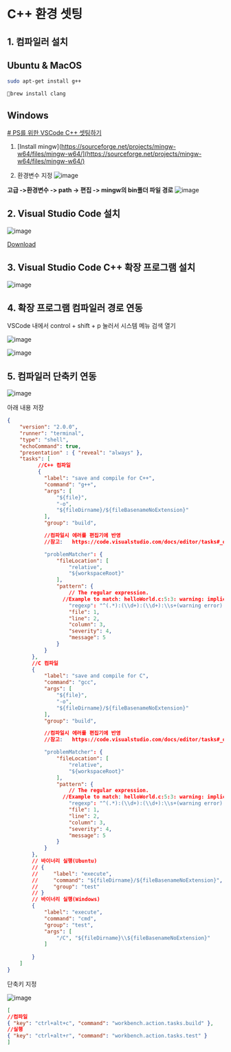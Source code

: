 # C++ 환경 셋팅

## 1. 컴파일러 설치

## Ubuntu & MacOS
```bash
sudo apt-get install g++

brew install clang
```

## Windows
[# PS를 위한 VSCode C++ 셋팅하기](https://velog.io/@phantom5087/%EC%95%8C%EA%B3%A0%EB%A6%AC%EC%A6%98CVSCode-PS%EB%A5%BC-%EC%9C%84%ED%95%9C-VSCode-C-%EC%85%8B%ED%8C%85%ED%95%98%EA%B8%B0)

1. [Install mingw](https://sourceforge.net/projects/mingw-w64/files/mingw-w64/](https://sourceforge.net/projects/mingw-w64/files/mingw-w64/)

2. 환경변수 지정
![image](https://github.com/divisonofficer/cpp_and_algorithm/assets/41609506/99bbd8a1-511c-4be0-bdaa-38584c8f1313)

**고급 ->환경변수 -> path -> 편집 -> mingw의 bin폴더 파일 경로**
![image](https://github.com/divisonofficer/cpp_and_algorithm/assets/41609506/73282efa-4ee2-4475-b4e2-d1e855a770e4)



## 2. Visual Studio Code 설치
![image](https://github.com/divisonofficer/cpp_and_algorithm/assets/41609506/57016b6d-ec73-4a2e-a40d-4714aff916af)

[Download](https://code.visualstudio.com/download)



## 3. Visual Studio Code C++ 확장 프로그램 설치

![image](https://github.com/divisonofficer/cpp_and_algorithm/assets/41609506/6046438a-930a-42d1-91f5-42b502b2db9a)


## 4. 확장 프로그램 컴파일러 경로 연동

VSCode 내에서 control + shift + p 눌러서 시스템 메뉴 검색 열기

![image](https://github.com/divisonofficer/cpp_and_algorithm/assets/41609506/09c5f50f-7218-4a5e-b453-91c3a252fe25)


![image](https://github.com/divisonofficer/cpp_and_algorithm/assets/41609506/7815119a-9f43-48ba-b911-6c3283402474)


## 5. 컴파일러 단축키 연동

![image](https://github.com/divisonofficer/cpp_and_algorithm/assets/41609506/ff8c98fc-b4bc-4727-8254-43c0a9dd9a8a)


아래 내용 저장
```json
{
    "version": "2.0.0",
    "runner": "terminal",
    "type": "shell",
    "echoCommand": true,
    "presentation" : { "reveal": "always" },
    "tasks": [
          //C++ 컴파일
          {
            "label": "save and compile for C++",
            "command": "g++",
            "args": [
                "${file}",
                "-o",
                "${fileDirname}/${fileBasenameNoExtension}"
            ],
            "group": "build",

            //컴파일시 에러를 편집기에 반영
            //참고:   https://code.visualstudio.com/docs/editor/tasks#_defining-a-problem-matcher

            "problemMatcher": {
                "fileLocation": [
                    "relative",
                    "${workspaceRoot}"
                ],
                "pattern": {
                    // The regular expression.
                  //Example to match: helloWorld.c:5:3: warning: implicit declaration of function 'prinft'
                    "regexp": "^(.*):(\\d+):(\\d+):\\s+(warning error):\\s+(.*)$",
                    "file": 1,
                    "line": 2,
                    "column": 3,
                    "severity": 4,
                    "message": 5
                }
            }
        },
        //C 컴파일
        {
            "label": "save and compile for C",
            "command": "gcc",
            "args": [
                "${file}",
                "-o",
                "${fileDirname}/${fileBasenameNoExtension}"
            ],
            "group": "build",

            //컴파일시 에러를 편집기에 반영
            //참고:   https://code.visualstudio.com/docs/editor/tasks#_defining-a-problem-matcher

            "problemMatcher": {
                "fileLocation": [
                    "relative",
                    "${workspaceRoot}"
                ],
                "pattern": {
                    // The regular expression.
                  //Example to match: helloWorld.c:5:3: warning: implicit declaration of function 'prinft'
                    "regexp": "^(.*):(\\d+):(\\d+):\\s+(warning error):\\s+(.*)$",
                    "file": 1,
                    "line": 2,
                    "column": 3,
                    "severity": 4,
                    "message": 5
                }
            }
        },
        // 바이너리 실행(Ubuntu)
        // {
        //     "label": "execute",
        //     "command": "${fileDirname}/${fileBasenameNoExtension}",
        //     "group": "test"
        // }
        // 바이너리 실행(Windows)
        {
            "label": "execute",
            "command": "cmd",
            "group": "test",
            "args": [
                "/C", "${fileDirname}\\${fileBasenameNoExtension}"
            ]
   
        }
    ]
}
```

단축키 지정

![image](https://github.com/divisonofficer/cpp_and_algorithm/assets/41609506/532ef969-a8fb-43a0-bfef-e330a48e1be5)

```json
[  
//컴파일  
{ "key": "ctrl+alt+c", "command": "workbench.action.tasks.build" },  
//실행  
{ "key": "ctrl+alt+r", "command": "workbench.action.tasks.test" }  
]
```


